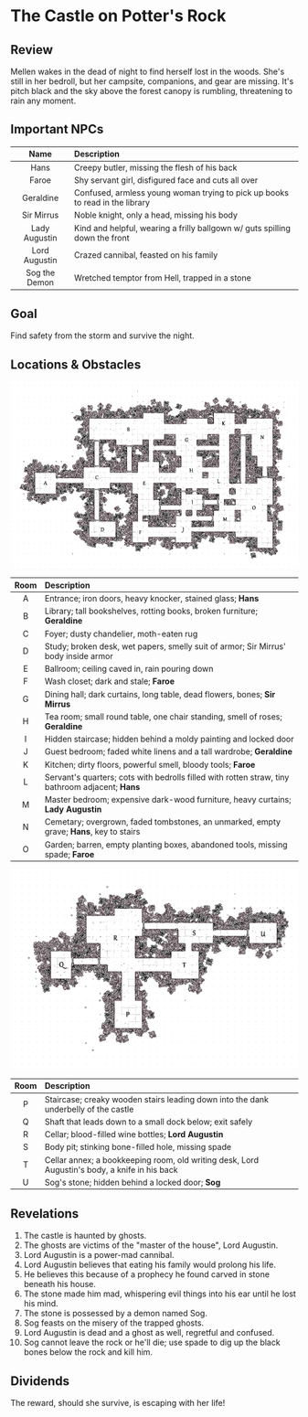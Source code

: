 # The Castle on Potter's Rock

## Review
Mellen wakes in the dead of night to find herself lost in the woods. She's still in her bedroll, but her campsite, companions, and gear are missing. It's pitch black and the sky above the forest canopy is rumbling, threatening to rain any moment.

## Important NPCs
| Name | Description |
|:---:|:--- |
| Hans | Creepy butler, missing the flesh of his back |
| Faroe | Shy servant girl, disfigured face and cuts all over |
| Geraldine | Confused, armless young woman trying to pick up books to read in the library |
| Sir Mirrus | Noble knight, only a head, missing his body |
| Lady Augustin | Kind and helpful, wearing a frilly ballgown w/ guts spilling down the front |
| Lord Augustin | Crazed cannibal, feasted on his family |
| Sog the Demon | Wretched temptor from Hell, trapped in a stone |

## Goal
Find safety from the storm and survive the night.

## Locations & Obstacles
![Gridded map of the castle at Potter's Rock, each room marked with a letter.](castleAtPottersRock1.png)

| Room | Description |
|:---:|:--- |
| A | Entrance; iron doors, heavy knocker, stained glass; **Hans** |
| B | Library; tall bookshelves, rotting books, broken furniture; **Geraldine** |
| C | Foyer; dusty chandelier, moth-eaten rug |
| D | Study; broken desk, wet papers, smelly suit of armor; Sir Mirrus' body inside armor |
| E | Ballroom; ceiling caved in, rain pouring down |
| F | Wash closet; dark and stale; **Faroe** |
| G | Dining hall; dark curtains, long table, dead flowers, bones; **Sir Mirrus** |
| H | Tea room; small round table, one chair standing, smell of roses; **Geraldine** |
| I | Hidden staircase; hidden behind a moldy painting and locked door |
| J | Guest bedroom; faded white linens and a tall wardrobe; **Geraldine** |
| K | Kitchen; dirty floors, powerful smell, bloody tools; **Faroe** |
| L | Servant's quarters; cots with bedrolls filled with rotten straw, tiny bathroom adjacent; **Hans** |
| M | Master bedroom; expensive dark-wood furniture, heavy curtains; **Lady Augustin** |
| N | Cemetary; overgrown, faded tombstones, an unmarked, empty grave; **Hans**, key to stairs |
| O | Garden; barren, empty planting boxes, abandoned tools, missing spade; **Faroe** |

![Gridded map of basement of the castle at Potter's Rock, each room marked with a letter.](castleAtPottersRock_below1.png)

| Room | Description |
|:---:|:--- |
| P | Staircase; creaky wooden stairs leading down into the dank underbelly of the castle |
| Q | Shaft that leads down to a small dock below; exit safely |
| R | Cellar; blood-filled wine bottles; **Lord Augustin** |
| S | Body pit; stinking bone-filled hole, missing spade |
| T | Cellar annex; a bookkeeping room, old writing desk, Lord Augustin's body, a knife in his back |
| U | Sog's stone; hidden behind a locked door; **Sog** |

## Revelations
1. The castle is haunted by ghosts.
2. The ghosts are victims of the "master of the house", Lord Augustin.
3. Lord Augustin is a power-mad cannibal.
4. Lord Augustin believes that eating his family would prolong his life.
5. He believes this because of a prophecy he found carved in stone beneath his house.
6. The stone made him mad, whispering evil things into his ear until he lost his mind.
7. The stone is possessed by a demon named Sog.
8. Sog feasts on the misery of the trapped ghosts.
9. Lord Augustin is dead and a ghost as well, regretful and confused.
10. Sog cannot leave the rock or he'll die; use spade to dig up the black bones below the rock and kill him.

## Dividends
The reward, should she survive, is escaping with her life!
